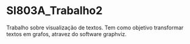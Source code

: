 # SI803A_Trabalho2
Trabalho sobre visualização de textos.
Tem como objetivo transformar textos em grafos, atravez do software graphviz.
